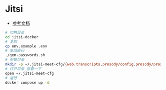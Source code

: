 # Jitsi

- [参考文档](https://jitsi.github.io/handbook/docs/devops-guide/devops-guide-docker)

```bash
# 切换目录
cd jitsi-docker
# 复制
cp env.example .env
# 生成密码
./gen-passwords.sh
# 创建目录
mkdir -p ~/.jitsi-meet-cfg/{web,transcripts,prosody/config,prosody/prosody-plugins-custom,jicofo,jvb,jigasi,jibri}
# 打开目录 查看一下
open ~/.jitsi-meet-cfg
# 运行
docker compose up -d
```
